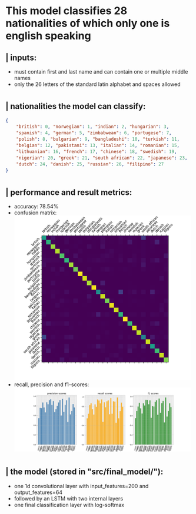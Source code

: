 
# This model classifies 28 nationalities of which only one is english speaking

## | inputs:
 - must contain first and last name and can contain one or multiple middle names
 - only the 26 letters of the standard latin alphabet and spaces allowed

#

## | nationalities the model can classify:
```json
{
    "british": 0, "norwegian": 1, "indian": 2, "hungarian": 3,
    "spanish": 4, "german": 5, "zimbabwean": 6, "portugese": 7,
    "polish": 8, "bulgarian": 9, "bangladeshi": 10, "turkish": 11,
    "belgian": 12, "pakistani": 13, "italian": 14, "romanian": 15,
    "lithuanian": 16, "french": 17, "chinese": 18, "swedish": 19,
    "nigerian": 20, "greek": 21, "south african": 22, "japanese": 23,
    "dutch": 24, "danish": 25, "russian": 26, "filipino": 27
}
```

#

## | performance and result metrics:
 - accuracy: 78.54%
 - confusion matrix: <br/> ![confusion_matrix](figures/confusion_matrix.png)
 - recall, precision and f1-scores: <br/> ![confusion_matrix](figures/scores.png)

#

## | the model (stored in "src/final_model/"):
 - one 1d convolutional layer with input_features=200 and output_features=64 
 - followed by an LSTM with two internal layers
 - one final classification layer with log-softmax


